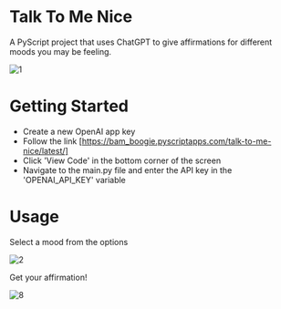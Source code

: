 # Talk To Me Nice
A PyScript project that uses ChatGPT to give affirmations for different moods you may be feeling.


![1](https://github.com/Kudzmat/talk-to-me-nice/assets/65554208/1fb6f0ec-850d-4f71-9c51-34c301129877)

# Getting Started

- Create a new OpenAI app key
- Follow the link [https://bam_boogie.pyscriptapps.com/talk-to-me-nice/latest/]
- Click 'View Code' in the bottom corner of the screen
- Navigate to the main.py file and enter the API key in the 'OPENAI_API_KEY' variable

# Usage

Select a mood from the options

![2](https://github.com/Kudzmat/talk-to-me-nice/assets/65554208/5c8c5825-aa6c-4820-89e2-93185e5020c0)


Get your affirmation!

![8](https://github.com/Kudzmat/talk-to-me-nice/assets/65554208/b648ac09-9026-45ae-bcd8-85c6f52d8512)


